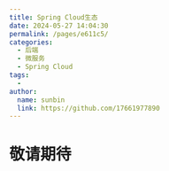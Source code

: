 ```yaml
---
title: Spring Cloud生态
date: 2024-05-27 14:04:30
permalink: /pages/e611c5/
categories:
  - 后端
  - 微服务
  - Spring Cloud
tags:
  - 
author: 
  name: sunbin
  link: https://github.com/17661977890
---
```

# 敬请期待